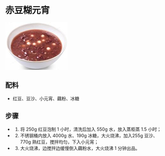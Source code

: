 # 赤豆糊元宵

![赤豆糊元宵](../images/赤豆糊元宵.png)

## 配料

- 红豆、豆沙、小元宵、藕粉、冰糖

## 步骤

- 1. 将 250g 红豆泡制 1 小时，清洗后加入 550g 水，放入蒸柜蒸 1.5 小时；
- 2. 不锈钢桶内放入 4000g 水、190g 冰糖，大火烧沸，加入255g 豆沙、770g 熟红豆，搅拌均匀，下入小元宵；
- 3. 大火烧沸，边搅拌边缓慢倒入藕粉水，大火烧沸 1 分钟出品。
